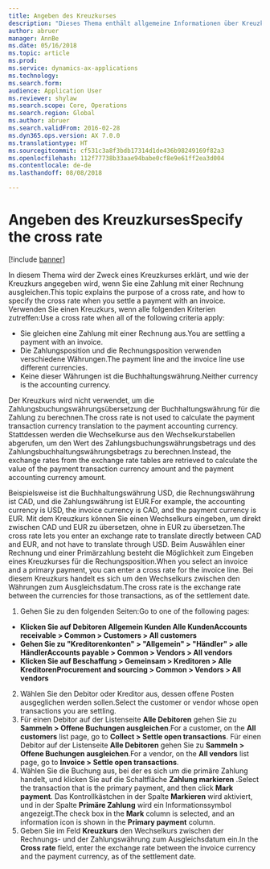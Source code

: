 ```yaml
---
title: Angeben des Kreuzkurses
description: "Dieses Thema enthält allgemeine Informationen über Kreuzkurse in Microsoft Dynamics 365 for Finance and Operations."
author: abruer
manager: AnnBe
ms.date: 05/16/2018
ms.topic: article
ms.prod: 
ms.service: dynamics-ax-applications
ms.technology: 
ms.search.form: 
audience: Application User
ms.reviewer: shylaw
ms.search.scope: Core, Operations
ms.search.region: Global
ms.author: abruer
ms.search.validFrom: 2016-02-28
ms.dyn365.ops.version: AX 7.0.0
ms.translationtype: HT
ms.sourcegitcommit: cf531c3a8f3bdb17314d1de436b98249169f82a3
ms.openlocfilehash: 112f77738b33aae94babe0cf8e9e61ff2ea3d004
ms.contentlocale: de-de
ms.lasthandoff: 08/08/2018

---
```


# <a name="specify-the-cross-rate"></a><span data-ttu-id="538a6-103">Angeben des Kreuzkurses</span><span class="sxs-lookup"><span data-stu-id="538a6-103">Specify the cross rate</span></span>

[!include [banner](../includes/banner.md)]

<span data-ttu-id="538a6-104">In diesem Thema wird der Zweck eines Kreuzkurses erklärt, und wie der Kreuzkurs angegeben wird, wenn Sie eine Zahlung mit einer Rechnung ausgleichen.</span><span class="sxs-lookup"><span data-stu-id="538a6-104">This topic explains the purpose of a cross rate, and how to specify the cross rate when you settle a payment with an invoice.</span></span> <span data-ttu-id="538a6-105">Verwenden Sie einen Kreuzkurs, wenn alle folgenden Kriterien zutreffen:</span><span class="sxs-lookup"><span data-stu-id="538a6-105">Use a cross rate when all of the following criteria apply:</span></span> 
-   <span data-ttu-id="538a6-106">Sie gleichen eine Zahlung mit einer Rechnung aus.</span><span class="sxs-lookup"><span data-stu-id="538a6-106">You are settling a payment with an invoice.</span></span> 
-   <span data-ttu-id="538a6-107">Die Zahlungsposition und die Rechnungsposition verwenden verschiedene Währungen.</span><span class="sxs-lookup"><span data-stu-id="538a6-107">The payment line and the invoice line use different currencies.</span></span> 
-   <span data-ttu-id="538a6-108">Keine dieser Währungen ist die Buchhaltungswährung.</span><span class="sxs-lookup"><span data-stu-id="538a6-108">Neither currency is the accounting currency.</span></span> 

<span data-ttu-id="538a6-109">Der Kreuzkurs wird nicht verwendet, um die Zahlungsbuchungswährungsübersetzung der Buchhaltungswährung für die Zahlung zu berechnen.</span><span class="sxs-lookup"><span data-stu-id="538a6-109">The cross rate is not used to calculate the payment transaction currency translation to the payment accounting currency.</span></span> <span data-ttu-id="538a6-110">Stattdessen werden die Wechselkurse aus den Wechselkurstabellen abgerufen, um den Wert des Zahlungsbuchungswährungsbetrags und des Zahlungsbuchhaltungswährungsbetrags zu berechnen.</span><span class="sxs-lookup"><span data-stu-id="538a6-110">Instead, the exchange rates from the exchange rate tables are retrieved to calculate the value of the payment transaction currency amount and the payment accounting currency amount.</span></span> 

<span data-ttu-id="538a6-111">Beispielsweise ist die Buchhaltungswährung USD, die Rechnungswährung ist CAD, und die Zahlungswährung ist EUR.</span><span class="sxs-lookup"><span data-stu-id="538a6-111">For example, the accounting currency is USD, the invoice currency is CAD, and the payment currency is EUR.</span></span> <span data-ttu-id="538a6-112">Mit dem Kreuzkurs können Sie einen Wechselkurs eingeben, um direkt zwischen CAD und EUR zu übersetzen, ohne in EUR zu übersetzen.</span><span class="sxs-lookup"><span data-stu-id="538a6-112">The cross rate lets you enter an exchange rate to translate directly between CAD and EUR, and not have to translate through USD.</span></span> <span data-ttu-id="538a6-113">Beim Auswählen einer Rechnung und einer Primärzahlung besteht die Möglichkeit zum Eingeben eines Kreuzkurses für die Rechungsposition.</span><span class="sxs-lookup"><span data-stu-id="538a6-113">When you select an invoice and a primary payment, you can enter a cross rate for the invoice line.</span></span> <span data-ttu-id="538a6-114">Bei diesem Kreuzkurs handelt es sich um den Wechselkurs zwischen den Währungen zum Ausgleichsdatum.</span><span class="sxs-lookup"><span data-stu-id="538a6-114">The cross rate is the exchange rate between the currencies for those transactions, as of the settlement date.</span></span>

1.  <span data-ttu-id="538a6-115">Gehen Sie zu den folgenden Seiten:</span><span class="sxs-lookup"><span data-stu-id="538a6-115">Go to one of the following pages:</span></span>
- <span data-ttu-id="538a6-116">**Klicken Sie auf Debitoren  Allgemein  Kunden  Alle Kunden**</span><span class="sxs-lookup"><span data-stu-id="538a6-116">**Accounts receivable > Common > Customers > All customers**</span></span> 
- <span data-ttu-id="538a6-117">**Gehen Sie zu "Kreditorenkonten" > "Allgemein" > "Händler" > alle Händler**</span><span class="sxs-lookup"><span data-stu-id="538a6-117">**Accounts payable > Common > Vendors > All vendors**</span></span> 
- <span data-ttu-id="538a6-118">**Klicken Sie auf Beschaffung > Gemeinsam > Kreditoren > Alle Kreditoren**</span><span class="sxs-lookup"><span data-stu-id="538a6-118">**Procurement and sourcing > Common > Vendors > All vendors**</span></span>
2.  <span data-ttu-id="538a6-119">Wählen Sie den Debitor oder Kreditor aus, dessen offene Posten ausgeglichen werden sollen.</span><span class="sxs-lookup"><span data-stu-id="538a6-119">Select the customer or vendor whose open transactions you are settling.</span></span> 
3.  <span data-ttu-id="538a6-120">Für einen Debitor auf der Listenseite **Alle Debitoren** gehen Sie zu **Sammeln > Offene Buchungen ausgleichen**.</span><span class="sxs-lookup"><span data-stu-id="538a6-120">For a customer, on the **All customers** list page, go to **Collect > Settle open transactions**.</span></span> <span data-ttu-id="538a6-121">Für einen Debitor auf der Listenseite **Alle Debitoren** gehen Sie zu **Sammeln > Offene Buchungen ausgleichen**.</span><span class="sxs-lookup"><span data-stu-id="538a6-121">For a vendor, on the **All vendors** list page, go to **Invoice > Settle open transactions**.</span></span> 
4.  <span data-ttu-id="538a6-122">Wählen Sie die Buchung aus, bei der es sich um die primäre Zahlung handelt, und klicken Sie auf die Schaltfläche **Zahlung markieren** .</span><span class="sxs-lookup"><span data-stu-id="538a6-122">Select the transaction that is the primary payment, and then click **Mark payment**.</span></span> <span data-ttu-id="538a6-123">Das Kontrollkästchen in der Spalte **Markieren** wird aktiviert, und in der Spalte **Primäre Zahlung** wird ein Informationssymbol angezeigt.</span><span class="sxs-lookup"><span data-stu-id="538a6-123">The check box in the **Mark** column is selected, and an information icon is shown in the **Primary payment** column.</span></span> 
5.  <span data-ttu-id="538a6-124">Geben Sie im Feld **Kreuzkurs** den Wechselkurs zwischen der Rechnungs- und der Zahlungswährung zum Ausgleichsdatum ein.</span><span class="sxs-lookup"><span data-stu-id="538a6-124">In the **Cross rate** field, enter the exchange rate between the invoice currency and the payment currency, as of the settlement date.</span></span> 

